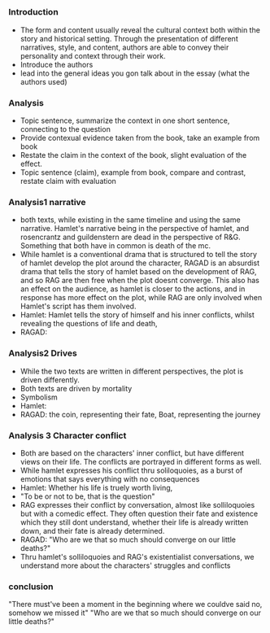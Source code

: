 ## 
### Introduction
- The form and content usually reveal the cultural context both within the story and historical setting. Through the presentation of different narratives, style, and content, authors are able to convey their personality and context through their work. 
- Introduce the authors
- lead into the general ideas you gon talk about in the essay (what the authors used)


### Analysis
- Topic sentence, summarize the context in one short sentence, connecting to the question
- Provide contexual evidence taken from the book, take an example from book
- Restate the claim in the context of the book, slight evaluation of the effect.
- Topic sentence (claim), example from book, compare and contrast, restate claim with evaluation


### Analysis1 narrative
- both texts, while existing in the same timeline and using the same narrative. Hamlet's narrative being in the perspective of hamlet, and rosencrantz and guildenstern are dead in the perspective of R&G. Something that both have in common is death of the mc.
- While hamlet is a conventional drama that is structured to tell the story of hamlet develop the plot around the character, RAGAD is an absurdist drama that tells the story of hamlet based on the development of RAG, and so RAG are then free when the plot doesnt converge. This also has an effect on the audience, as hamlet is closer to the actions, and in response has more effect on the plot, while RAG are only involved when Hamlet's script has them involved.
- Hamlet: Hamlet tells the story of himself and his inner conflicts, whilst revealing the questions of life and death, 
- RAGAD: 

### Analysis2 Drives
- While the two texts are written in different perspectives, the plot is driven differently. 
- Both texts are driven by mortality
- Symbolism
- Hamlet: 
- RAGAD: the coin, representing their fate, Boat, representing the journey

### Analysis 3 Character conflict
- Both are based on the characters' inner conflict, but have different views on their life. The conflicts are portrayed in different forms as well.
- While hamlet expresses his conflict thru soliloquoies, as a burst of emotions that says everything with no consequences
- Hamlet: Whether his life is truely worth living, 
- "To be or not to be, that is the question"
- RAG expresses their conflict by conversation, almost like solliloquoies but with a comedic effect. They often question their fate and existence which they still dont understand, whether their life is already written down, and their fate is already determined.
- RAGAD: "Who are we that so much should converge on our little deaths?"
- Thru hamlet's solliloquoies and RAG's existentialist conversations, we understand more about the characters' struggles and conflicts


### conclusion

"There must've been a moment in the beginning where we couldve said no, somehow we missed it"
"Who are we that so much should converge on our little deaths?"